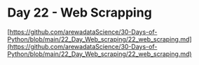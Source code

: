# Day 22 - Web Scrapping
[https://github.com/arewadataScience/30-Days-of-Python/blob/main/22_Day_Web_scraping/22_web_scraping.md](https://github.com/arewadataScience/30-Days-of-Python/blob/main/22_Day_Web_scraping/22_web_scraping.md)